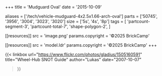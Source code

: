 +++
title = 'Mudguard Oval'
date  = '2015-10-09'

aliases = ['/tech/vehicle-mudguard-4x2.5x1.66-arch-oval']
parts = ['50745', '3956', '3004', '3023', '3020']
size  = ['5s', '4s', '8p']
tags  = [
  'partcount-segment-3',
  'partcount-total-7',
  'shape-polygon-2',
]

[[resources]]
src              = 'image.png'
params.copyright = '©2025 BrickCamp'

[[resources]]
src              = 'model.ldr'
params.copyright = '©2025 BrickCamp'
+++

{{< linkbox
    url="https://www.flickr.com/photos/gladius/1505160591"
    title="Wheel-Hub SNOT Guide"
    author="Lukas"
    date="2007-10-07"
>}}
